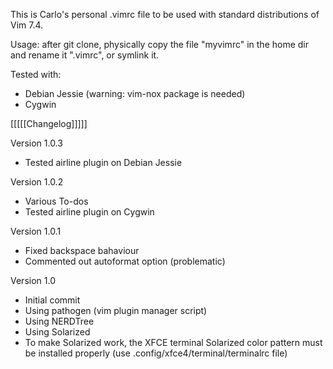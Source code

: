 This is Carlo's personal .vimrc file to be used with standard distributions of
Vim 7.4.

Usage: after git clone, physically copy the file "myvimrc" in the home dir and
rename it ".vimrc", or symlink it.

Tested with:
 - Debian Jessie (warning: vim-nox package is needed)
 - Cygwin


[[[[[Changelog]]]]]


Version 1.0.3
- Tested airline plugin on Debian Jessie


Version 1.0.2
- Various To-dos
- Tested airline plugin on Cygwin


Version 1.0.1
- Fixed backspace bahaviour
- Commented out autoformat option (problematic)


Version 1.0
- Initial commit
- Using pathogen (vim plugin manager script)
- Using NERDTree
- Using Solarized
- To make Solarized work, the XFCE terminal Solarized color pattern must be
  installed properly (use .config/xfce4/terminal/terminalrc file)

